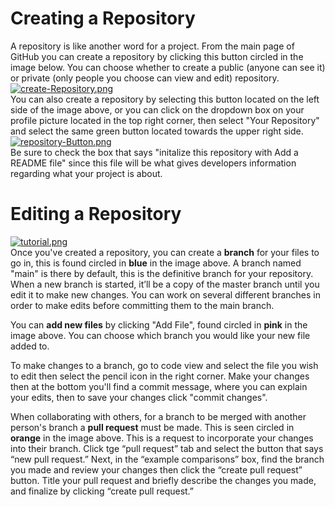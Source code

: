 # Creating a Repository  
A repository is like another word for a project. From the main page of GitHub you can create a repository by clicking this button 
circled in the image below. 
You can choose whether to create a public (anyone can see it) or private (only people you choose can view and edit) repository.  
[![create-Repository.png](https://i.postimg.cc/dtqb7Kyb/create-Repository.png)](https://postimg.cc/fkr2Fp5C)  
You can also create a repository by selecting this button located on the left side of the image above, or you can click on the dropdown box on
your profile picture located in the top right corner, then select "Your Repository" and select the same green button located towards the upper right side.  
[![repository-Button.png](https://i.postimg.cc/kgMRhDtT/repository-Button.png)](https://postimg.cc/WhK4dN8Z)  
Be sure to check the box that says "initalize this repository with Add a README file" since this file will be what gives developers information regarding what your project is about.  
  
  # Editing a Repository  
  [![tutorial.png](https://i.postimg.cc/bYHFGkBC/tutorial.png)](https://postimg.cc/kDGyz69K)  
  Once you've created a repository, you can create a **branch** for your files to go in, this is found circled in **blue** in the image above.
  A branch named "main" is there by default, this is the definitive branch for your repository. 
  When a new branch is started, it’ll be a copy of the master branch until you edit it to make new changes. 
  You can work on several different branches in order to make edits before committing them to the main branch.  
    
  You can **add new files** by clicking "Add File", found circled in **pink** in the image above.
  You can choose which branch you would like your new file added to.  
    
  To make changes to a branch, go to code view and select the file you wish to edit then select the pencil icon in the right corner. 
  Make your changes then at the bottom you'll find a commit message, where you can explain your edits, then to save your changes
  click "commit changes".  
    
  When collaborating with others, for a branch to be merged with another person's branch a **pull request** must be made. 
  This is seen circled in **orange** in the image above. 
  This is a request to incorporate your changes into their branch. 
  Click tge “pull request” tab and select the button that says “new pull request.” 
  Next, in the “example comparisons” box, find the branch you made and review your changes then click the “create pull request” button. 
  Title your pull request and briefly describe the changes you made, and finalize by clicking “create pull request.”
